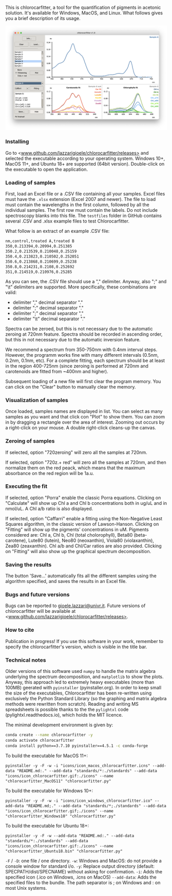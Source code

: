 This is chlorocarfitter, a tool for the quantification of pigments in acetonic solution. It's available for Windows, MacOS, and Linux. What follows gives you a brief description of its usage. 

![screenshot-v1.0.png](icons/screenshot-v1.0.png)

### Installing

Go to <www.github.com/lazzarigioele/chlorocarfitter/releases> and selected the executable according to your operating system. Windows 10+, MacOS 11+, and Ubuntu 18+ are supported (64bit version). Double-click on the executable to open the application. 

### Loading of samples

First, load an Excel file or a .CSV file containing all your samples. Excel files must have the `.xlsx` extension (Excel 2007 and newer). The file to load must contain the wavelengths in the first column, followed by all the individual samples. The first row must contain the labels. Do not include spectroscopy blanks into this file. The `testfiles` folder in GitHub contains several .CSV and .xlsx example files to test Chlorocarfitter. 

What follow is an extract of an example .CSV file:

    nm,control,treated A,treated B
    350,0.213394,0.20994,0.251385
    350.2,0.213539,0.210048,0.25159
    350.4,0.213823,0.210502,0.252051
    350.6,0.213868,0.210699,0.25238
    350.8,0.214231,0.2108,0.252692
    351,0.214519,0.210976,0.25285

As you can see, the .CSV file should use a "," delimiter. Anyway, also ";" and "\t" delimiters are supported. More specifically, these combinations are valid:
- delimiter "," decimal separator "." 
- delimiter ";" decimal separator "."
- delimiter ";" decimal separator ","
- delimiter "\t" decimal separator "."



Spectra can be zeroed, but this is not necessary due to the automatic zeroing at 720nm feature. Spectra should be recorded in ascending order, but this in not necessary due to the automatic inversion feature. 

We recommend a spectrum from 350-750nm with 0.4nm interval steps. However, the programm works fine with many different intervals (0.5nm, 0.2nm, 0.1nm, etc). For a complete fitting, each spectrum should be at least in the region 400-725nm (since zeroing is performed at 720nm and carotenoids are fitted from ~400nm and higher).

Subsequent loading of a new file will first clear the program memory. You can click on the "Clear" button to manually clear the memory. 

### Visualization of samples

Once loaded, samples names are displayed in list. You can select as many samples as you want and that click con "Plot" to show them. You can zoom in by dragging a rectangle over the area of interest. Zooming out occurs by a right-click on your mouse. A double right-click cleans-up the canvas.

### Zeroing of samples

If selected, option "720zeroing" will zero all the samples at 720nm.

If selected, option "720z.+ red" will zero all the samples at 720nm, and then normalize them on the red peack, which means that the maximum absorbance on the red region will be 1a.u.

### Executing the fit

If selected, option "Porra" enable the classic Porra equations. Clicking on "Calculate" will show up Chl a and Chl b concentrations both in ug/uL and in nmol/uL. A Chl a/b ratio is also displayed. 

If selected, option "Caffarri" enable a fitting using the Non-Negative Least Squares algorithm, in the classic version of Lawson-Hanson. Clicking on "Fitting" will show up the pigments' concentrations in uM. Pigments considered are: Chl a, Chl b,  Chl (total cholorophyll), Beta80 (beta-carotene), Lute80 (lutein), Neo80 (neoxanthin), Viola80 (violaxanthin), Zea80 (zeaxanthin). Chl a/b and Chl/Car ratios are also provided. Clicking on "Fitting" will also show up the graphical spectrum decomposition.

### Saving the results

The button 'Save...' automatically fits all the different samples using the algorithm specified, and saves the results in an Excel file. 

### Bugs and future versions

Bugs can be reported to <gioele.lazzari@univr.it>. Future versions of chlorocarfitter will be available at <www.github.com/lazzarigioele/chlorocarfitter/releases>.

### How to cite

Publication in progress!
If you use this software in your work, remember to specify the chlorocarfitter's version, which is visible in the title bar.

### Technical notes

Older versions of this software used `numpy` to handle the matrix algebra underlying the spectrum decomposition, and `matplotlib` to show the plots. Anyway, this approach led to extremely heavy executables (more than 100MB) geerated with `pyinstaller` (pyinstaller.org). In order to keep small the size of the executables, Chlorocarfitter has been re-written using exclusively the Python Standard Library (so the graphing and matrix algebra methods were rewritten from scratch). Reading and writing MS spreadsheets is possible thanks to the the `pylightxl` code (pylightxl.readthedocs.io), which holds the MIT licence. 

The minimal development environment is given by:

```bash
conda create --name chlorocarfitter -y
conda activate chlorocarfitter
conda install python==3.7.10 pyinstaller==4.5.1 -c conda-forge
```

To build the executable for MacOS 11+:
```
pyinstaller -y -F -w -i "icons/icon_macos_chlorocarfitter.icns" --add-data "README.md:." --add-data "standards/*:./standards" --add-data "icons/icon_chlorocarfitter.gif:./icons" --name "chlorocarfitter_MacOS11" "chlorocarfitter.py"
```

To build the executable for Windows 10+:
```
pyinstaller -y -F -w -i "icons/icon_windows_chlorocarfitter.ico" --add-data "README.md;." --add-data "standards/*;./standards" --add-data "icons/icon_chlorocarfitter.gif;./icons" --name "chlorocarfitter_Windows10" "chlorocarfitter.py"
```

To build the executable for Ubuntu 18+:
```
pyinstaller -y -F -w --add-data "README.md:." --add-data "standards/*:./standards" --add-data "icons/icon_chlorocarfitter.gif:./icons" --name "chlorocarfitter_Ubuntu18.bin" "chlorocarfitter.py"
```

`-F` / `-D`: one file / one directory.
`-w`: Windows and MacOS: do not provide a console window for standard i/o.
`-y`: Replace output directory (default: SPECPATH/dist/SPECNAME) without asking for confirmation.
`-i`: Adds the specified icon (.ico on Windows, .icns on MacOS)
`--add-data`: Adds the specified files to the bundle. The path separator is ; on Windows and : on most Unix systems.
